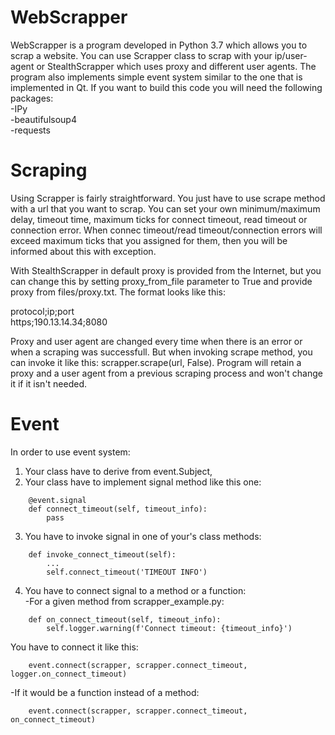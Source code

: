 # WebScrapper

WebScrapper is a program developed in Python 3.7 which allows you to scrap a website. You can use Scrapper class to scrap with your ip/user-agent or StealthScrapper which uses proxy and different user agents. The program also implements simple event system similar to the one that is implemented in Qt. If you want to build this code you will need the following packages:</br>
-IPy</br>
-beautifulsoup4</br>
-requests</br>


# Scraping

Using Scrapper is fairly straightforward. You just have to use scrape method with a url that you want to scrap. You can set your own minimum/maximum delay, timeout time, maximum ticks for connect timeout, read timeout or connection error. When connec timeout/read timeout/connection errors will exceed maximum ticks that you assigned for them, then you will be informed about this with exception.

With StealthScrapper in default proxy is provided from the Internet, but you can change this by setting proxy_from_file parameter to True and provide proxy from files/proxy.txt. The format looks like this:

protocol;ip;port</br>
https;190.13.14.34;8080

Proxy and user agent are changed every time when there is an error or when a scraping was successfull. But when invoking scrape method,
you can invoke it like this: scrapper.scrape(url, False). Program will retain a proxy and a user agent from a previous scraping process and won't change it if it isn't needed.


# Event

In order to use event system:
1. Your class have to derive from event.Subject,
2. Your class have to implement signal method like this one:
```
    @event.signal
    def connect_timeout(self, timeout_info):
        pass
```
3. You have to invoke signal in one of your's class methods:
```
    def invoke_connect_timeout(self):
        ...
        self.connect_timeout('TIMEOUT INFO')
```
4. You have to connect signal to a method or a function:</br>
-For a given method from scrapper_example.py:
```
    def on_connect_timeout(self, timeout_info):
        self.logger.warning(f'Connect timeout: {timeout_info}')
```
You have to connect it like this:
```
    event.connect(scrapper, scrapper.connect_timeout, logger.on_connect_timeout)
```
-If it would be a function instead of a method:
```
    event.connect(scrapper, scrapper.connect_timeout, on_connect_timeout)
```
